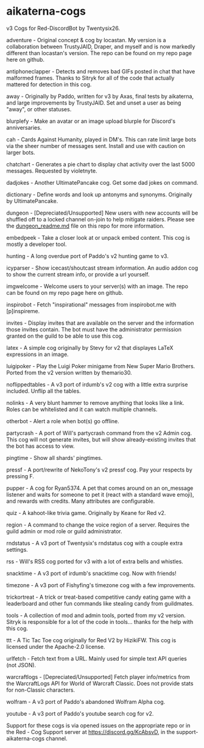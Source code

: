 # aikaterna-cogs
v3 Cogs for Red-DiscordBot by Twentysix26.

adventure - Original concept & cog by locastan. My version is a collaboration between TrustyJAID, Draper, and myself and is now markedly different than locastan's version. The repo can be found on my repo page here on github.

antiphoneclapper - Detects and removes bad GIFs posted in chat that have malformed frames. Thanks to Sitryk for all of the code that actually mattered for detection in this cog.

away - Originally by Paddo, written for v3 by Axas, final tests by aikaterna, and large improvements by TrustyJAID. Set and unset a user as being "away", or other statuses.

blurplefy - Make an avatar or an image upload blurple for Discord's anniversaries.

cah - Cards Against Humanity, played in DM's. This can rate limit large bots via the sheer number of messages sent. Install and use with caution on larger bots.

chatchart - Generates a pie chart to display chat activity over the last 5000 messages. Requested by violetnyte.

dadjokes - Another UltimatePancake cog. Get some dad jokes on command.

dictionary - Define words and look up antonyms and synonyms. Originally by UltimatePancake.

dungeon - [Depreciated/Unsupported] New users with new accounts will be shuffled off to a locked channel on-join to help mitigate raiders. Please see the [dungeon_readme.md](https://github.com/aikaterna/aikaterna-cogs/blob/v3/dungeon_readme.md) file on this repo for more information.

embedpeek - Take a closer look at or unpack embed content. This cog is mostly a developer tool.

hunting - A long overdue port of Paddo's v2 hunting game to v3.

icyparser - Show icecast/shoutcast stream information. An audio addon cog to show the current stream info, or provide a url yourself.

imgwelcome - Welcome users to your server(s) with an image. The repo can be found on my repo page here on github.

inspirobot - Fetch "inspirational" messages from inspirobot.me with [p]inspireme.

invites - Display invites that are available on the server and the information those invites contain. The bot must have the administrator permission granted on the guild to be able to use this cog.

latex - A simple cog originally by Stevy for v2 that displayes LaTeX expressions in an image.

luigipoker - Play the Luigi Poker minigame from New Super Mario Brothers. Ported from the v2 version written by themario30.

noflippedtables - A v3 port of irdumb's v2 cog with a little extra surprise included. Unflip all the tables.

nolinks - A very blunt hammer to remove anything that looks like a link. Roles can be whitelisted and it can watch multiple channels.

otherbot - Alert a role when bot(s) go offline.

partycrash - A port of Will's partycrash command from the v2 Admin cog. This cog will not generate invites, but will show already-existing invites that the bot has access to view.

pingtime - Show all shards' pingtimes.

pressf - A port/rewrite of NekoTony's v2 pressf cog. Pay your respects by pressing F.

pupper - A cog for Ryan5374. A pet that comes around on an on_message listener and waits for someone to pet it (react with a standard wave emoji), and rewards with credits. Many attributes are configurable.

quiz - A kahoot-like trivia game. Originally by Keane for Red v2.

region - A command to change the voice region of a server. Requires the guild admin or mod role or guild administrator.

rndstatus - A v3 port of Twentysix's rndstatus cog with a couple extra settings.

rss - Will's RSS cog ported for v3 with a lot of extra bells and whistles.

snacktime - A v3 port of irdumb's snacktime cog. Now with friends!

timezone - A v3 port of Fishyfing's timezone cog with a few improvements.

trickortreat - A trick or treat-based competitive candy eating game with a leaderboard and other fun commands like stealing candy from guildmates.

tools - A collection of mod and admin tools, ported from my v2 version. Sitryk is responsible for a lot of the code in tools... thanks for the help with this cog.

ttt - A Tic Tac Toe cog originally for Red V2 by HizikiFW. This cog is licensed under the Apache-2.0 license.

urlfetch - Fetch text from a URL. Mainly used for simple text API queries (not JSON).

warcraftlogs - [Depreciated/Unsupported] Fetch player info/metrics from the WarcraftLogs API for World of Warcraft Classic. Does not provide stats for non-Classic characters.

wolfram - A v3 port of Paddo's abandoned Wolfram Alpha cog.

youtube - A v3 port of Paddo's youtube search cog for v2.

Support for these cogs is via opened issues on the appropriate repo or in the Red - Cog Support server at https://discord.gg/KcAbsvD, in the support-aikaterna-cogs channel.
